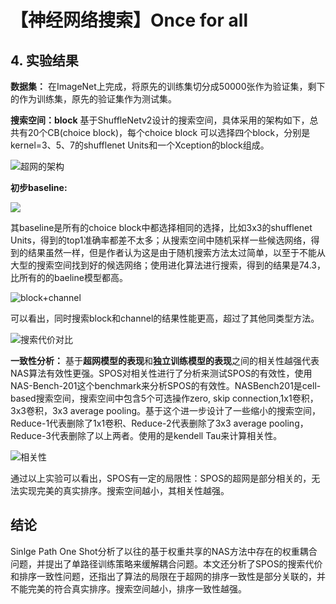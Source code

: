 # 【神经网络搜索】Once for all





## 4. 实验结果

**数据集：** 在ImageNet上完成，将原先的训练集切分成50000张作为验证集，剩下的作为训练集，原先的验证集作为测试集。

**搜索空间：block** 基于ShuffleNetv2设计的搜索空间，具体采用的架构如下，总共有20个CB(choice block)，每个choice block 可以选择四个block，分别是kernel=3、5、7的shufflenet Units和一个Xception的block组成。

![超网的架构](https://img-blog.csdnimg.cn/20210413200846700.png?x-oss-process=image/watermark,type_ZmFuZ3poZW5naGVpdGk,shadow_10,text_aHR0cHM6Ly9ibG9nLmNzZG4ubmV0L0REX1BQX0pK,size_16,color_FFFFFF,t_70)

**初步baseline:**

![](https://img-blog.csdnimg.cn/20210413202041843.png?x-oss-process=image/watermark,type_ZmFuZ3poZW5naGVpdGk,shadow_10,text_aHR0cHM6Ly9ibG9nLmNzZG4ubmV0L0REX1BQX0pK,size_16,color_FFFFFF,t_70)

其baseline是所有的choice block中都选择相同的选择，比如3x3的shufflenet Units，得到的top1准确率都差不太多；从搜索空间中随机采样一些候选网络，得到的结果虽然一样，但是作者认为这是由于随机搜索方法太过简单，以至于不能从大型的搜索空间找到好的候选网络；使用进化算法进行搜索，得到的结果是74.3，比所有的的baeline模型都高。

![block+channel](https://img-blog.csdnimg.cn/20210413203516962.png?x-oss-process=image/watermark,type_ZmFuZ3poZW5naGVpdGk,shadow_10,text_aHR0cHM6Ly9ibG9nLmNzZG4ubmV0L0REX1BQX0pK,size_16,color_FFFFFF,t_70)

可以看出，同时搜索block和channel的结果性能更高，超过了其他同类型方法。

![搜索代价对比](https://img-blog.csdnimg.cn/20210413204013785.png?x-oss-process=image/watermark,type_ZmFuZ3poZW5naGVpdGk,shadow_10,text_aHR0cHM6Ly9ibG9nLmNzZG4ubmV0L0REX1BQX0pK,size_16,color_FFFFFF,t_70)



**一致性分析：** 基于**超网模型的表现**和**独立训练模型的表现**之间的相关性越强代表NAS算法有效性更强。SPOS对相关性进行了分析来测试SPOS的有效性，使用NAS-Bench-201这个benchmark来分析SPOS的有效性。NASBench201是cell-based搜索空间，搜索空间中包含5个可选操作zero, skip connection,1x1卷积，3x3卷积，3x3 average pooling。基于这个进一步设计了一些缩小的搜索空间，Reduce-1代表删除了1x1卷积、Reduce-2代表删除了3x3 average pooling， Reduce-3代表删除了以上两者。使用的是kendell Tau来计算相关性。

![相关性](https://img-blog.csdnimg.cn/20210413205623591.png)

通过以上实验可以看出，SPOS有一定的局限性：SPOS的超网是部分相关的，无法实现完美的真实排序。搜索空间越小，其相关性越强。



## 结论

Sinlge Path One Shot分析了以往的基于权重共享的NAS方法中存在的权重耦合问题，并提出了单路径训练策略来缓解耦合问题。本文还分析了SPOS的搜索代价和排序一致性问题，还指出了算法的局限在于超网的排序一致性是部分关联的，并不能完美的符合真实排序。搜索空间越小，排序一致性越强。